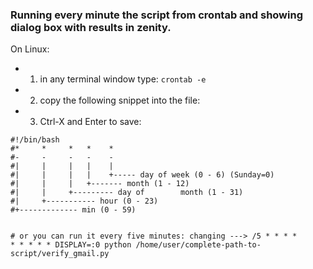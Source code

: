 ### Running every minute the script from crontab and showing dialog box with results in zenity. 

On Linux: 
   - 1. in any terminal window type: `crontab -e` 
   - 2. copy the following snippet into the file:
   - 3. Ctrl-X and Enter to save:
```
#!/bin/bash
#*     *     *   *    *
#-     -     -   -    -
#|     |     |   |    |
#|     |     |   |    +----- day of week (0 - 6) (Sunday=0)
#|     |     |   +------- month (1 - 12)
#|     |     +--------- day of        month (1 - 31)
#|     +----------- hour (0 - 23)
#+------------- min (0 - 59)


# or you can run it every five minutes: changing ---> /5 * * * * 
* * * * * DISPLAY=:0 python /home/user/complete-path-to-script/verify_gmail.py 
```
